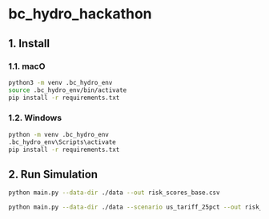 # bc_hydro_hackathon

## 1. Install 

### 1.1. macO
```sh
python3 -m venv .bc_hydro_env
source .bc_hydro_env/bin/activate
pip install -r requirements.txt
```

### 1.2. Windows

```sh
python -m venv .bc_hydro_env
.bc_hydro_env\Scripts\activate
pip install -r requirements.txt
```

## 2. Run Simulation

```sh
python main.py --data-dir ./data --out risk_scores_base.csv
```

```sh
python main.py --data-dir ./data --scenario us_tariff_25pct --out risk_scores_tariff25.csv
```